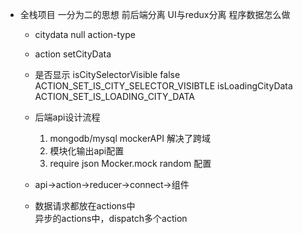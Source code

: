- 全栈项目
   一分为二的思想
   前后端分离
   UI与redux分离
   程序数据怎么做
   - citydata  null
      action-type 
   - action  setCityData
   - 是否显示  isCitySelectorVisible  false
      ACTION_SET_IS_CITY_SELECTOR_VISIBTLE
      isLoadingCityData
      ACTION_SET_IS_LOADING_CITY_DATA
   - 后端api设计流程
      1. mongodb/mysql
        mockerAPI 解决了跨域
      2. 模块化输出api配置
      3. require json    Mocker.mock  random
         配置

   -  api->action->reducer->connect->组件
      

   - 数据请求都放在actions中           
      异步的actions中，dispatch多个action



